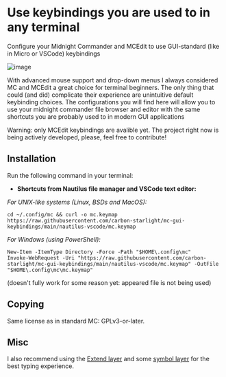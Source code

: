 # Use keybindings you are used to in any terminal
 Configure your Midnight Commander and MCEdit to use GUI-standard (like in Micro or VSCode) keybindings

![image](https://github.com/user-attachments/assets/610fa755-ee14-48cc-96c3-8590eec524ee)

With advanced mouse support and drop-down menus I always considered MC and MCEdit a great choice for terminal beginners. The only thing that could (and did) complicate their experience
 are unintuitive default keybinding choices. The configurations you will find here will allow you to use your midnight commander file browser and editor with the same shortcuts 
 you are probably used to in modern GUI applications

Warning: only MCEdit keybindings are avalible yet. The project right now is being actively developed, please, feel free to contribute!

## Installation


Run the following command in your terminal:

* **Shortcuts from Nautilus file manager and VSCode text editor:**

_For UNIX-like systems (Linux, BSDs and MacOS):_

```
cd ~/.config/mc && curl -o mc.keymap https://raw.githubusercontent.com/carbon-starlight/mc-gui-keybindings/main/nautilus-vscode/mc.keymap
```
_For Windows (using PowerShell):_

```
New-Item -ItemType Directory -Force -Path "$HOME\.config\mc"
Invoke-WebRequest -Uri "https://raw.githubusercontent.com/carbon-starlight/mc-gui-keybindings/main/nautilus-vscode/mc.keymap" -OutFile "$HOME\.config\mc\mc.keymap"
```
(doesn't fully work for some reason yet: appeared file is not being used) 

## Copying

Same license as in standard MC: GPLv3-or-later.

## Misc

I also recommend using the [Extend layer](https://dreymar.colemak.org/layers-extend.html) and some [symbol layer](https://colemakmods.github.io/ergonomic-mods/symbols.html) for the best typing experience.
